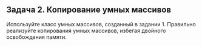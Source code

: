 ## Задача 2. Копирование умных массивов
Используйте класс умных массивов, созданный в задании 1. Правильно реализуйте копирования умных массивов, избегая двойного освобождения памяти.
